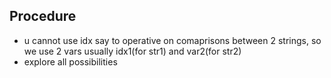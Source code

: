 ## Procedure 
- u cannot use idx say to operative on comaprisons between 2 strings, so we use 2 vars usually idx1(for str1) and var2(for str2)
- explore all possibilities
